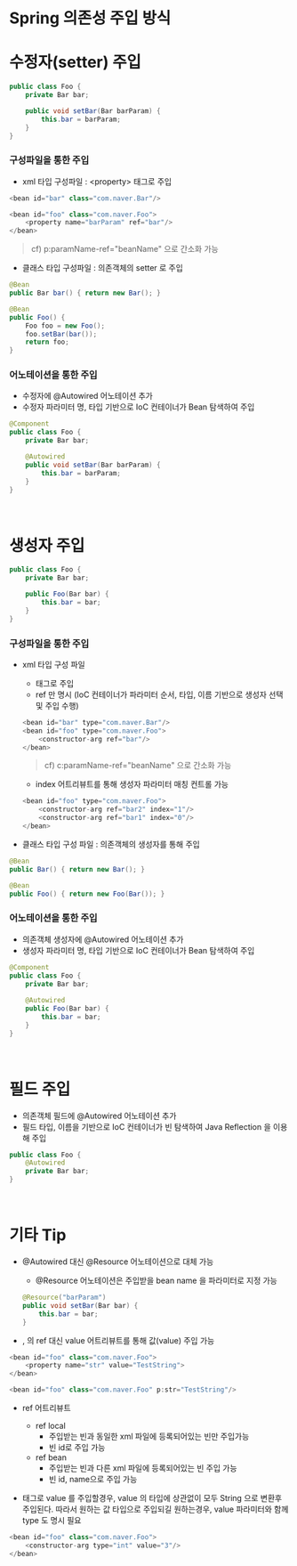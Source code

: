 # Spring 의존성 주입 방식

# 수정자(setter) 주입
```java
public class Foo {
	private Bar bar;

	public void setBar(Bar barParam) {
		this.bar = barParam;
	}
}
```
### 구성파일을 통한 주입
* xml 타입 구성파일 : \<property> 태그로 주입
```java
<bean id="bar" class="com.naver.Bar"/>

<bean id="foo" class="com.naver.Foo">
	<property name="barParam" ref="bar"/>
</bean> 
```

> cf) p:paramName-ref="beanName" 으로 간소화 가능
> <bean id="foo" class="com.naver.Foo" p:barParam-ref="bar"/>

* 클래스 타입 구성파일 : 의존객체의 setter 로 주입
```java
@Bean
public Bar bar() { return new Bar(); }

@Bean
public Foo() {
	Foo foo = new Foo();
	foo.setBar(bar());
	return foo;
}
```

### 어노테이션을 통한 주입
* 수정자에 @Autowired 어노테이션 추가
* 수정자 파라미터 명, 타입 기반으로 IoC 컨테이너가 Bean 탐색하여 주입
```java
@Component
public class Foo {
	private Bar bar;

	@Autowired
	public void setBar(Bar barParam) {
		this.bar = barParam;
	}
}
```

<br>

# 생성자 주입
```java
public class Foo {
	private Bar bar;

	public Foo(Bar bar) {
		this.bar = bar;
	}
}
```
### 구성파일을 통한 주입
* xml 타입 구성 파일
	* <constructor-arg> 태그로 주입
	* ref 만 명시 (IoC 컨테이너가 파라미터 순서, 타입, 이름 기반으로 생성자 선택 및 주입 수행)
	```java
	<bean id="bar" type="com.naver.Bar"/>
	<bean id="foo" type="com.naver.Foo">
		<constructor-arg ref="bar"/>
	</bean>
	```
	> cf) c:paramName-ref="beanName" 으로 간소화 가능
	> <bean id="foo" type="com.naver.Foo" c:bar-ref="bar"/>

	* index 어트리뷰트를 통해 생성자 파라미터 매칭 컨트롤 가능
	```java
	<bean id="foo" type="com.naver.Foo">
    	<constructor-arg ref="bar2" index="1"/>
   		<constructor-arg ref="bar1" index="0"/>
    </bean>
	```

* 클래스 타입 구성 파일 : 의존객체의 생성자를 통해 주입
```java
@Bean
public Bar() { return new Bar(); }

@Bean
public Foo() { return new Foo(Bar()); }
```

### 어노테이션을 통한 주입
* 의존객체 생성자에 @Autowired 어노테이션 추가
* 생성자 파라미터 명, 타입 기반으로 IoC 컨테이너가 Bean 탐색하여 주입
```java
@Component
public class Foo {
	private Bar bar;
	
	@Autowired
	public Foo(Bar bar) {
		this.bar = bar;
	}
}
```

<br>

# 필드 주입
* 의존객체 필드에 @Autowired 어노테이션 추가
* 필드 타입, 이름을 기반으로 IoC 컨테이너가 빈 탐색하여 Java Reflection 을 이용해 주입
```java
public class Foo {
	@Autowired
	private Bar bar;
}
```

<br> 

# 기타 Tip
* @Autowired 대신 @Resource 어노테이션으로 대체 가능
	* @Resource 어노테이션은 주입받을 bean name 을 파라미터로 지정 가능
	```java
	@Resource("barParam")
	public void setBar(Bar bar) {
		this.bar = bar;
	}
	```
	
* <property>, <constructor-arg> 의 ref 대신 value 어트리뷰트를 통해 값(value) 주입 가능
```java
<bean id="foo" class="com.naver.Foo">
	<property name="str" value="TestString">
</bean>

<bean id="foo" class="com.naver.Foo" p:str="TestString"/>
```

* ref 어트리뷰트
	* ref local
		* 주입받는 빈과 동일한 xml 파일에 등록되어있는 빈만 주입가능
    	* 빈 id로 주입 가능
	* ref bean
		* 주입받는 빈과 다른 xml 파일에 등록되어있는 빈 주입 가능
    	* 빈 id, name으로 주입 가능

* <constructor-arg> 태그로 value 를 주입할경우, value 의 타입에 상관없이 모두 String 으로 변환후 주입된다. 따라서 원하는 값 타입으로 주입되길 원하는경우, value 파라미터와 함께 type 도 명시 필요
```java
<bean id="foo" class="com.naver.Foo">
	<constructor-arg type="int" value="3"/>
</bean>
```